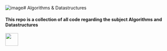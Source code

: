 ![image](https://github.com/SindreSau/AlgData_DATS2300/assets/101213882/50f41f87-e20e-4ce5-82f1-e20747aa5e04)# Algorithms & Datastructures
#### This repo is a collection of all code regarding the subject Algorithms and Datastructures

<img src="https://media.giphy.com/media/vFKqnCdLPNOKc/giphy.gif" width="40" height="40" />
